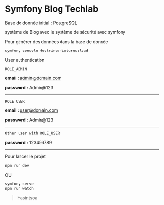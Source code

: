 # Symfony Blog Techlab

Base de donnée initial : PostgreSQL

système de Blog avec le système de sécurité avec symfony

Pour générer des données dans la base de donnée

```bash
symfony console doctrine:fixtures:load
```

User authentication

`ROLE_ADMIN`

**email :** admin@domain.com

**password :** Admin@123

---

`ROLE_USER`

**email :** user@domain.com

**password :** Admin@123

---

`Other user with ROLE_USER`

**password :** 123456789

---

Pour lancer le projet

```bash
npm run dev
```

OU

```bash
symfony serve
npm run watch
```

> Hasintsoa
